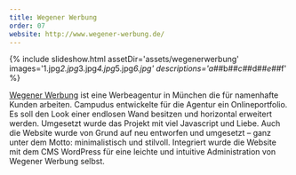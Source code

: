 ```yaml
---
title: Wegener Werbung
order: 07
website: http://www.wegener-werbung.de/
---
```


{% include slideshow.html assetDir='assets/wegenerwerbung' images='1.jpg*2.jpg*3.jpg*4.jpg*5.jpg*6.jpg' descriptions='a#*#b#*#c#*#d#*#e#*#f' %}

[Wegener Werbung](http://www.wegener-werbung.de/) ist eine Werbeagentur in München die für namenhafte Kunden arbeiten. Campudus entwickelte für die Agentur ein Onlineportfolio. Es soll den Look einer endlosen Wand besitzen und horizontal erweitert werden. Umgesetzt wurde das Projekt mit viel Javascript und Liebe. Auch die Website wurde von Grund auf neu entworfen und umgesetzt – ganz unter dem Motto: minimalistisch und stilvoll. Integriert wurde die Website mit dem CMS WordPress für eine leichte und intuitive Administration von Wegener Werbung selbst.
